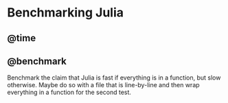 # Benchmarking Julia

## @time
## @benchmark

Benchmark the claim that Julia is fast if everything is in a function, but slow otherwise.
Maybe do so with a file that is line-by-line and then wrap everything in a function for the second test.
